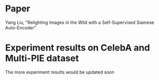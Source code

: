 # Paper
Yang Liu,  "Relighting Images in the Wild with a Self-Supervised Siamese Auto-Encoder"

# Experiment results on CelebA and Multi-PIE dataset

The more experiment results would be updated soon
